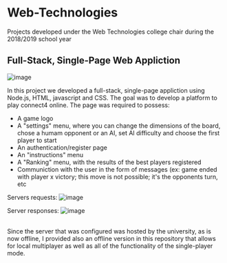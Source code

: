 # Web-Technologies
Projects developed under the Web Technologies college chair during the 2018/2019 school year

## Full-Stack, Single-Page Web Appliction

![image](https://user-images.githubusercontent.com/13381706/163385846-a73a8307-b53e-4f59-bbb4-7bf54bb1b908.png)

In this project we developed a full-stack, single-page appliction using Node.js, HTML, javascript and CSS. The goal was to develop a platform to play connect4 online.
The page was required to possess:
<ul>
  <li> A game logo </li>
  <li> A "settings" menu, where you can change the dimensions of the board, chose a humam opponent or an AI, set AI difficulty and choose the first player to start </li>
  <li> An authentication/register page </li>
  <li> An "instructions" menu </li>
  <li> A "Ranking" menu, with the results of the best players registered </li>
  <li> Communiction with the user in the form of messages (ex: game ended with player x victory; this move is not possible; it's the opponents turn, etc </li>
</ul>


Servers requests:
![image](https://user-images.githubusercontent.com/13381706/163386035-7fc19d51-75c6-4155-84dd-5fc4eae36d53.png)

Server responses:
![image](https://user-images.githubusercontent.com/13381706/163386161-6f0470e2-9285-4efa-8710-1b67320a1d00.png)

<br>
Since the server that was configured was hosted by the university, as is now offline, I provided also an offline version in this repository that allows for local multiplayer as well as all of the functionality of the single-player mode.  
